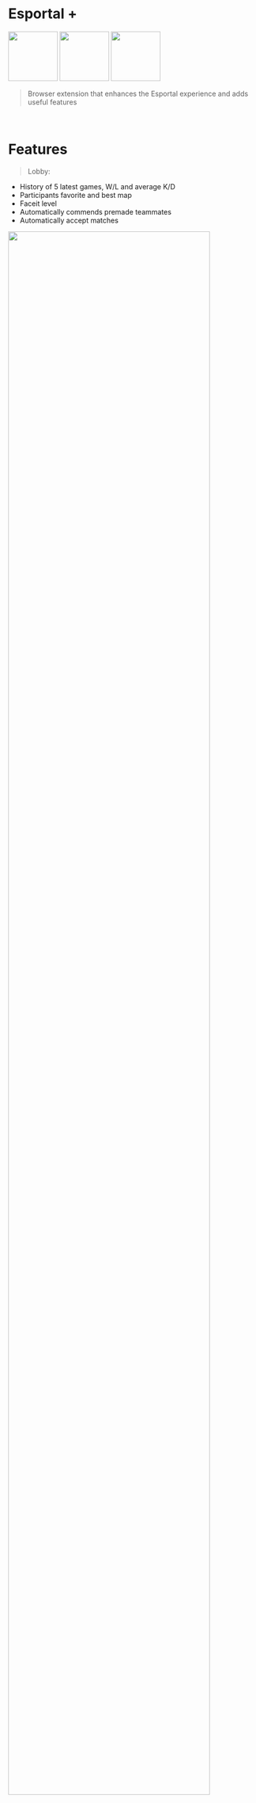 # Esportal + <br/>
<img width="100px" src="https://img.shields.io/badge/javascript%20-%23323330.svg?&style=for-the-badge&logo=javascript&logoColor=%23F7DF1E" />
<img width="100px" src="https://img.shields.io/badge/HTML5-E34F26?style=for-the-badge&logo=html5&logoColor=white" />
<img width="100px" src="https://img.shields.io/badge/CSS3-1572B6?style=for-the-badge&logo=css3&logoColor=white" />


> Browser extension that enhances the Esportal experience and adds useful features

</br>

# Features
> Lobby:
* History of 5 latest games, W/L and average K/D
* Participants favorite and best map
* Faceit level
* Automatically commends premade teammates
* Automatically accept matches

<img src="https://i.imgur.com/rrTBnux.png" width="90%"></br></br></br>

> Profile:
* Faceit level
* Stats for 5 latest games, K/D ratio, Winrate, Headshot % and drop ratio
* Map score and K/D ratio for match history
* Calculate new player average K/D if reset

<img src="https://i.imgur.com/MmIGtWa.png" width="44%" align="left">
<img src="https://i.imgur.com/mZTvzpx.png" width="44%" align="left">

</br></br></br></br></br></br></br></br></br></br></br></br></br></br></br>
> Toggle Elements On/Off
* Hide suggested friends
* Hide livestreams
* Customize profile pages

<img src="https://i.imgur.com/g9lMlAp.png" width="44%">

</br></br></br></br>
# How to install
1. Download zip file (Code -> Download ZIP)
2. Extract zip file anywhere on your computer
3. Go to <a href="chrome://extensions">chrome://extensions</a> in chrome
4. Enable programming mode in the right top corner
5. Press "Load unpacked" and select the extracted folder
6. Ensure that the extension is enabled
6. Refresh the esportal page
